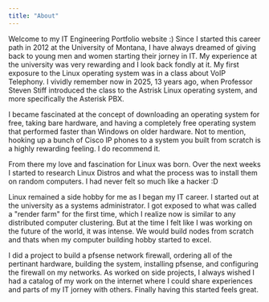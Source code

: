 ```yaml
---
title: "About"
---
```


Welcome to my IT Engineering Portfolio website :)
Since I started this career path in 2012 at the University of Montana, I have always dreamed 
of giving back to young men and women starting their jorney in IT. My experience
at the university was very rewarding and I look back fondly at it. My first exposure to 
the Linux operating system was in a class about VoIP Telephony. I vividly remember now in 2025,
13 years ago, when Professor Steven Stiff introduced the class to the Astrisk Linux operating system,
and more specifically the Asterisk PBX. 

I became fascinated at the concept of downloading an operating system for free, taking bare hardware,
and having a completely free operating system that performed faster than Windows on older hardware.
Not to mention, hooking up a bunch of Cisco IP phones to a system you built from scratch is a highly
rewarding feeling. I do recommend it. 

From there my love and fascination for Linux was born. Over the next weeks I  started to research Linux 
Distros and what the process was to install them on random computers. I had never felt so much like a
hacker :D 

Linux remained a side hobby for me as I began my IT career. 
I started out at the university as a systems administrator. I got exposed to what was called a "render farm"
for the first time, which I realize now is similar to any distributed computer clustering. But at the time I 
felt like I was working on the future of the world, it was intense. We would build nodes from scratch and thats
when my computer building hobby started to excel. 

I did a project to build a pfsense network firewall, ordering all of the pertinant hardware, building the system,
installing pfsense, and configuring the firewall on my networks. As worked on side projects, I always wished I had
a catalog of my work on the internet where I could share experiences and parts of my IT jorney with others. 
Finally having this started feels great.
